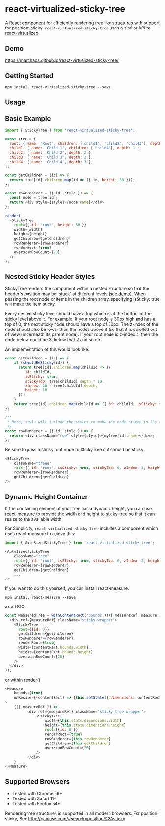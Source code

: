 # react-virtualized-sticky-tree
A React component for efficiently rendering tree like structures with support for position: sticky. `react-virtualized-sticky-tree` uses a similar API to [react-virtualized](https://github.com/bvaughn/react-virtualized).

## Demo

https://marchaos.github.io/react-virtualized-sticky-tree/

## Getting Started

`npm install react-virtualized-sticky-tree --save`

## Usage

## Basic Example

```js
import { StickyTree } from 'react-virtualized-sticky-tree';

const tree = {
  root: { name: 'Root', children: ['child1', 'child2', 'child3'], depth: 0 },
  child1: { name: 'Child 1', children: ['child4'], depth: 1 },
  child2: { name: 'Child 2', depth: 2 },
  child3: { name: 'Child 3', depth: 2 },
  child4: { name: 'Child 4', depth: 3 },
};

const getChildren = (id) => {
  return tree[id].children.map(id => ({ id, height: 30 }));
};

const rowRenderer = ({ id, style }) => {
  const node = tree[id];
  return <div style={style}>{node.name}</div>
};

render(
  <StickyTree
    root={{ id: 'root', height: 30 }}
    width={width}
    height={height}
    getChildren={getChildren}
    rowRenderer={rowRenderer}
    renderRoot={true}
    overscanRowCount={20}
  />
);
```

## Nested Sticky Header Styles

StickyTree renders the component within a nested structure so that the header's position may be 'stuck' at different levels (see [demo](https://marchaos.github.io/react-virtualized-sticky-tree/)). When passing the root node or items in the children array, specifying isSticky: true will make the item sticky.

Every nested sticky level should have a top which is at the bottom of the sticky level above it. For example. If your root node is 30px high and has a top of 0, the next sticky node should have a top of 30px. The z-index of the node should also be lower than the nodes above it (so that it is scrolled out of view underneath its parent node). If your root node is z-index 4, then the node below could be 3, below that 2 and so on.

An implementation of this would look like:

```js
const getChildren = (id) => {
    if (shouldBeSticky(id)) {
      return tree[id].children.map(childId => ({
         id: childId, 
         isSticky: true,
         stickyTop: tree[childId].depth * 10,
         zIndex: 30 - tree[childId].depth, 
         height: 10
      }))
    }
    return tree[id].children.map(childId => ({ id: childId, isSticky: false, height: 10 }))
};

/**
 * Here, style will include the styles to make the node sticky in the right position. 
 */
const rowRenderer = ({ id, style }) => {
  return <div className="row" style={style}>{mytree[id].name}</div>;
};
```

Be sure to pass a sticky root node to StickyTree if it should be sticky

```js
<StickyTree
    className="treee"
    root={{ id: 'root', isSticky: true, stickyTop: 0, zIndex: 3, height: 10 }}
    rowRenderer={rowRenderer}
    getChildren={getChildren}
/>
```

## Dynamic Height Container

If the containing element of your tree has a dynamic height, you can use [react-measure](https://github.com/souporserious/react-measure) to provide the width and height to sticky-tree so that it can resize to the available width.

For Simplicity, `react-virtualized-sticky-tree` includes a component which uses react-measure to acieve this:

```js
import { AutoSizedStickyTree } from 'react-virtualized-sticky-tree';

<AutoSizedStickyTree
    className="tree"
    root={{ id: 'root', isSticky: true, stickyTop: 0, zIndex: 3, height: 30 }}
    rowRenderer={rowRenderer}
    getChildren={getChildren}
    ...
/>
```

If you want to do this yourself, you can install react-measure:

`npm install react-measure --save`

as a HOC:
```js
const MeasuredTree = withContentRect('bounds')(({ measureRef, measure, contentRect }) => (
  <div ref={measureRef} className="sticky-wrapper">
    <StickyTree
      root={{id: 0}}
      getChildren={getChildren}
      rowRenderer={rowRenderer}
      renderRoot={true}
      width={contentRect.bounds.width}
      height={contentRect.bounds.height}
      overscanRowCount={20}
    />
  </div>
));
```
or within render()

```js
<Measure
    bounds={true}
    onResize={(contentRect) => {this.setState({ dimensions: contentRect.bounds });}}
>
    {({ measureRef }) => 
          <div ref={measureRef} className="sticky-tree-wrapper">
              <StickyTree
                  width={this.state.dimensions.width}
                  height={this.state.dimensions.height}
                  root={{id: 0 }}
                  renderRoot={true}
                  rowRenderer={this.rowRenderer}
                  getChildren={this.getChildren}
                  overscanRowCount={20}
              />
          </div>
    }
</Measure>
```

## Supported Browsers

* Tested with Chrome 59+
* Tested with Safari 11+
* Tested with Firefox 54+

Rendering tree structures is supported in all modern browsers. For position: sticky, See http://caniuse.com/#search=position%3Asticky

